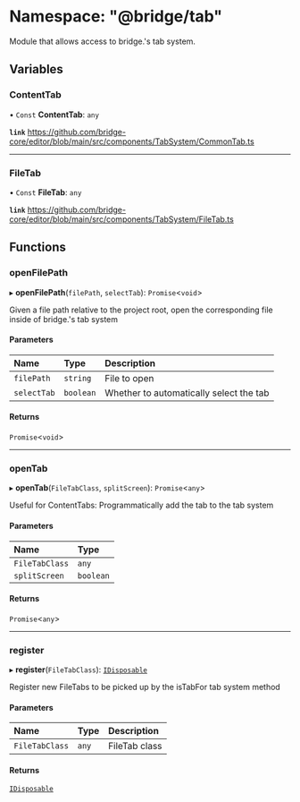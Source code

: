 # Namespace: "@bridge/tab"

Module that allows access to bridge.'s tab system.

## Variables

### ContentTab

• `Const` **ContentTab**: `any`

**`link`** https://github.com/bridge-core/editor/blob/main/src/components/TabSystem/CommonTab.ts

___

### FileTab

• `Const` **FileTab**: `any`

**`link`** https://github.com/bridge-core/editor/blob/main/src/components/TabSystem/FileTab.ts

## Functions

### openFilePath

▸ **openFilePath**(`filePath`, `selectTab`): `Promise`<`void`\>

Given a file path relative to the project root, open the corresponding file inside of bridge.'s tab system

#### Parameters

| Name | Type | Description |
| :------ | :------ | :------ |
| `filePath` | `string` | File to open |
| `selectTab` | `boolean` | Whether to automatically select the tab |

#### Returns

`Promise`<`void`\>

___

### openTab

▸ **openTab**(`FileTabClass`, `splitScreen`): `Promise`<`any`\>

Useful for ContentTabs: Programmatically add the tab to the tab system

#### Parameters

| Name | Type |
| :------ | :------ |
| `FileTabClass` | `any` |
| `splitScreen` | `boolean` |

#### Returns

`Promise`<`any`\>

___

### register

▸ **register**(`FileTabClass`): [`IDisposable`](../interfaces/idisposable.md)

Register new FileTabs to be picked up by the isTabFor tab system method

#### Parameters

| Name | Type | Description |
| :------ | :------ | :------ |
| `FileTabClass` | `any` | FileTab class |

#### Returns

[`IDisposable`](../interfaces/idisposable.md)
